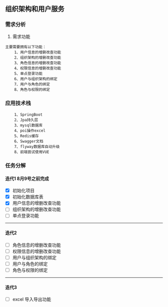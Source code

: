 ## 组织架构和用户服务

### 需求分析
1. 需求功能
```
主要需要拥有以下功能：
    1、用户信息的增删改查功能
    2、组织架构的增删改查功能
    3、角色信息的增删改查功能
    4、权限信息的增删改查功能
    5、单点登录功能
    6、用户与组织架构的绑定
    7、用户与角色的绑定
    8、角色与权限的绑定
```

### 应用技术栈
```
    1、SpringBoot
    2、Jpa持久层
    3、mysql数据库
    4、poi操作excel
    5、Redis缓存
    6、Swagger文档
    7、flyway数据库自动升级
    8、前端尝试使用VUE
```

### 任务分解 
#### 迭代1   8月9号之前完成
- [x] 初始化项目
- [x] 初始化数据库表
- [x] 用户信息的增删改查功能
- [ ] 组织架构的增删改查功能
- [ ] 单点登录功能

---

#### 迭代2
- [ ] 角色信息的增删改查功能
- [ ] 权限信息的增删改查功能
- [ ] 用户与组织架构的绑定
- [ ] 用户与角色的绑定
- [ ] 角色与权限的绑定

---

#### 迭代3

- [ ] excel 导入导出功能